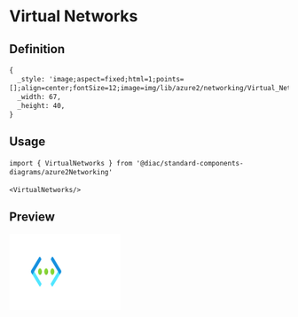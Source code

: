 # Virtual Networks

## Definition

```
{
  _style: 'image;aspect=fixed;html=1;points=[];align=center;fontSize=12;image=img/lib/azure2/networking/Virtual_Networks.svg;strokeColor=none;',
  _width: 67,
  _height: 40,
}
```

## Usage

```
import { VirtualNetworks } from '@diac/standard-components-diagrams/azure2Networking'

<VirtualNetworks/>
```

## Preview

<img src="./virtual-networks.png" width="200"/>
